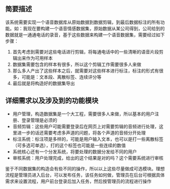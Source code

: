 ## 简要描述

该系统需要实现一个语音数据库从原始数据到数据剪辑，到最后数据标注的所有功能。如：我现在要构建一个语音情感数据集，原始数据从某公司得到，公司给到的数据就是一通通电话的录音，基于这些数据来构建一个语音数据集，需要经过如下步骤：
1. 首先考虑到需要对这些电话进行剪辑，将每通电话中的一些清晰的语音片段剪辑出来作为可用样本
2. 数据集需要包含的样本有很多，所以这个剪辑工作需要很多人来做
3. 那么多人产出了这些样本之后，就需要对这些样本进行标注，标注的形式有很多，可能是：文本段、离散标签、连续评分等
4. 最后就是将构造好的数据集导出

## 详细需求以及涉及到的功能模块

+ 用户管理，构造数据集是一个大工程，需要很多人来做，所以基本的用户注册、登录管理是必须的
+ 音频剪辑：这些用户可能需要登录后在网页上对需要剪辑的音频进行处理，这里进一步的话还需要考虑多声道的问题，将各个声道的音频分开处理
+ 标注系统：标注项是多样的，可能是用户输入文本，也可以是打一些离散标签（可多选可单选），打的这个标签也可能是一些连续的数值
+ 系统核心还有一个分发系统，将要处理的数据分发给不同的用户
+ 审核系统：用户处理完成，给出的这个结果是对的吗？这个需要系统进行审核

鉴于不同数据集的构造会有些不同的操作，所以以上这些尽量做成可选模块。理想流程是管理员进入后台，可以发布任务，该任务如何做，管理员在后台可根据具体需求来设置流程，用户前台登录后加入任务，然后按管理员的流程进行操作